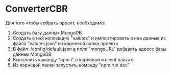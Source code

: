 # ConverterCBR
Для того чтобы собрать проект, необходимо:
1) Создать базу данных MongoDB
2) Создать в ней коллекцию "valutes" и импортировать в нее данные из файла "valutes.json" из корневой папки проекта
3) В файл ./config/default.json в поле "mongoURL" добавить адресс базы данных MongoDB
4) Выполнить команду "npm i" в корневой и client папках
5) Из корневой папки запустить команду "npm run dev"
